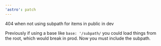 ```yaml
---
'astro': patch
---
```


404 when not using subpath for items in public in dev

Previously if using a base like `base: '/subpath/` you could load things from the root, which would break in prod. Now you must include the subpath.
